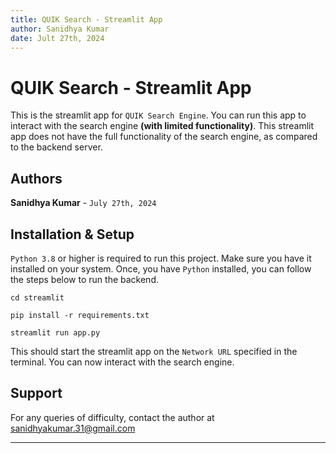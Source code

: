 ```yaml
---
title: QUIK Search - Streamlit App
author: Sanidhya Kumar
date: Jult 27th, 2024
---
```


# QUIK Search - Streamlit App

This is the streamlit app for `QUIK Search Engine`. You can run this app to interact with the search engine **(with limited functionality)**. This streamlit app does not have the full functionality of the search engine, as compared to the backend server.

## Authors

**Sanidhya Kumar** - `July 27th, 2024`

## Installation & Setup

`Python 3.8` or higher is required to run this project. Make sure you have it installed on your system. Once, you have `Python` installed, you can follow the steps below to run the backend.

```shell
cd streamlit
```

```shell
pip install -r requirements.txt
```

```shell
streamlit run app.py
```

This should start the streamlit app on the `Network URL` specified in the terminal. You can now interact with the search engine.

## Support

For any queries of difficulty, contact the author at sanidhyakumar.31@gmail.com

---